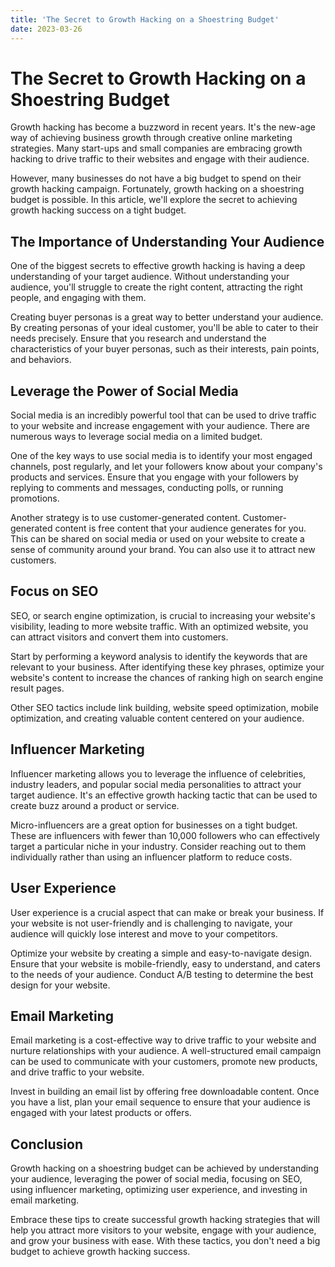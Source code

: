 ```yaml
---
title: 'The Secret to Growth Hacking on a Shoestring Budget'
date: 2023-03-26
---
```


# The Secret to Growth Hacking on a Shoestring Budget

Growth hacking has become a buzzword in recent years. It's the new-age way of achieving business growth through creative online marketing strategies. Many start-ups and small companies are embracing growth hacking to drive traffic to their websites and engage with their audience.

However, many businesses do not have a big budget to spend on their growth hacking campaign. Fortunately, growth hacking on a shoestring budget is possible. In this article, we'll explore the secret to achieving growth hacking success on a tight budget.

## The Importance of Understanding Your Audience

One of the biggest secrets to effective growth hacking is having a deep understanding of your target audience. Without understanding your audience, you'll struggle to create the right content, attracting the right people, and engaging with them.

Creating buyer personas is a great way to better understand your audience. By creating personas of your ideal customer, you'll be able to cater to their needs precisely. Ensure that you research and understand the characteristics of your buyer personas, such as their interests, pain points, and behaviors.

## Leverage the Power of Social Media

Social media is an incredibly powerful tool that can be used to drive traffic to your website and increase engagement with your audience. There are numerous ways to leverage social media on a limited budget.

One of the key ways to use social media is to identify your most engaged channels, post regularly, and let your followers know about your company's products and services. Ensure that you engage with your followers by replying to comments and messages, conducting polls, or running promotions.

Another strategy is to use customer-generated content. Customer-generated content is free content that your audience generates for you. This can be shared on social media or used on your website to create a sense of community around your brand. You can also use it to attract new customers.

## Focus on SEO

SEO, or search engine optimization, is crucial to increasing your website's visibility, leading to more website traffic. With an optimized website, you can attract visitors and convert them into customers.

Start by performing a keyword analysis to identify the keywords that are relevant to your business. After identifying these key phrases, optimize your website's content to increase the chances of ranking high on search engine result pages.

Other SEO tactics include link building, website speed optimization, mobile optimization, and creating valuable content centered on your audience.

## Influencer Marketing

Influencer marketing allows you to leverage the influence of celebrities, industry leaders, and popular social media personalities to attract your target audience. It's an effective growth hacking tactic that can be used to create buzz around a product or service.

Micro-influencers are a great option for businesses on a tight budget. These are influencers with fewer than 10,000 followers who can effectively target a particular niche in your industry. Consider reaching out to them individually rather than using an influencer platform to reduce costs.

## User Experience

User experience is a crucial aspect that can make or break your business. If your website is not user-friendly and is challenging to navigate, your audience will quickly lose interest and move to your competitors.

Optimize your website by creating a simple and easy-to-navigate design. Ensure that your website is mobile-friendly, easy to understand, and caters to the needs of your audience. Conduct A/B testing to determine the best design for your website.

## Email Marketing

Email marketing is a cost-effective way to drive traffic to your website and nurture relationships with your audience. A well-structured email campaign can be used to communicate with your customers, promote new products, and drive traffic to your website.

Invest in building an email list by offering free downloadable content. Once you have a list, plan your email sequence to ensure that your audience is engaged with your latest products or offers.

## Conclusion

Growth hacking on a shoestring budget can be achieved by understanding your audience, leveraging the power of social media, focusing on SEO, using influencer marketing, optimizing user experience, and investing in email marketing.

Embrace these tips to create successful growth hacking strategies that will help you attract more visitors to your website, engage with your audience, and grow your business with ease. With these tactics, you don't need a big budget to achieve growth hacking success.
